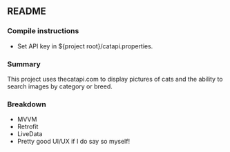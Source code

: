 ## README

### Compile instructions
- Set API key in ${project root}/catapi.properties.

### Summary
This project uses thecatapi.com to display pictures of cats and the ability to search images by category or breed. 

### Breakdown
- MVVM
- Retrofit
- LiveData
- Pretty good UI/UX if I do say so myself!
